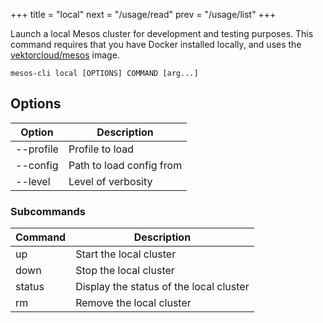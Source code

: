 +++
title = "local"
next = "/usage/read"
prev = "/usage/list"
+++

Launch a local Mesos cluster for development and testing purposes. This command requires that you have Docker installed locally, and uses the [vektorcloud/mesos](https://github.com/vektorcloud/mesos) image.

```
mesos-cli local [OPTIONS] COMMAND [arg...]
```
## Options

Option    | Description
----------|------------------------
--profile | Profile to load
--config  | Path to load config from
--level   | Level of verbosity

### Subcommands
Command | Description
--------|---------------------------------------
up      | Start the local cluster
down    | Stop the local cluster
status  | Display the status of the local cluster
rm      | Remove the local cluster


